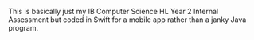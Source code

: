 This is basically just my IB Computer Science HL Year 2 Internal Assessment but coded in Swift for a mobile app rather than a janky Java program.
